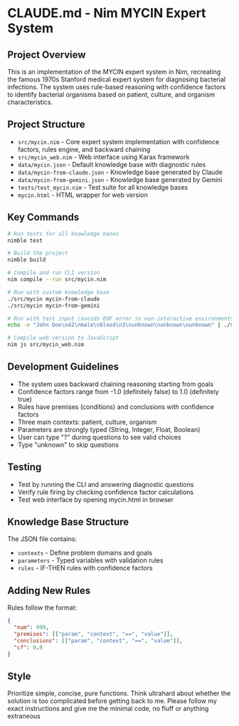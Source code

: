 # CLAUDE.md - Nim MYCIN Expert System

## Project Overview
This is an implementation of the MYCIN expert system in Nim, recreating the famous 1970s Stanford medical expert system for diagnosing bacterial infections. The system uses rule-based reasoning with confidence factors to identify bacterial organisms based on patient, culture, and organism characteristics.

## Project Structure
- `src/mycin.nim` - Core expert system implementation with confidence factors, rules engine, and backward chaining
- `src/mycin_web.nim` - Web interface using Karax framework
- `data/mycin.json` - Default knowledge base with diagnostic rules
- `data/mycin-from-claude.json` - Knowledge base generated by Claude
- `data/mycin-from-gemini.json` - Knowledge base generated by Gemini
- `tests/test_mycin.nim` - Test suite for all knowledge bases
- `mycin.html` - HTML wrapper for web version

## Key Commands
```bash
# Run tests for all knowledge bases
nimble test

# Build the project
nimble build

# Compile and run CLI version
nim compile --run src/mycin.nim

# Run with custom knowledge base
./src/mycin mycin-from-claude
./src/mycin mycin-from-gemini

# Run with test input (avoids EOF error in non-interactive environments)
echo -e "John Doe\n42\nmale\nblood\n3\nunknown\nunknown\nunknown" | ./src/mycin

# Compile web version to JavaScript
nim js src/mycin_web.nim
```

## Development Guidelines
- The system uses backward chaining reasoning starting from goals
- Confidence factors range from -1.0 (definitely false) to 1.0 (definitely true)
- Rules have premises (conditions) and conclusions with confidence factors
- Three main contexts: patient, culture, organism
- Parameters are strongly typed (String, Integer, Float, Boolean)
- User can type "?" during questions to see valid choices
- Type "unknown" to skip questions

## Testing
- Test by running the CLI and answering diagnostic questions
- Verify rule firing by checking confidence factor calculations
- Test web interface by opening mycin.html in browser

## Knowledge Base Structure
The JSON file contains:
- `contexts` - Define problem domains and goals
- `parameters` - Typed variables with validation rules
- `rules` - IF-THEN rules with confidence factors

## Adding New Rules
Rules follow the format:
```json
{
  "num": 999,
  "premises": [["param", "context", "==", "value"]],
  "conclusions": [["param", "context", "==", "value"]],
  "cf": 0.8
}
```

## Style
Prioritize simple, concise, pure functions. Think ultrahard about whether the solution is too complicated before getting back to me. Please follow my exact instructions and give me the minimal code, no fluff or anything extraneous
